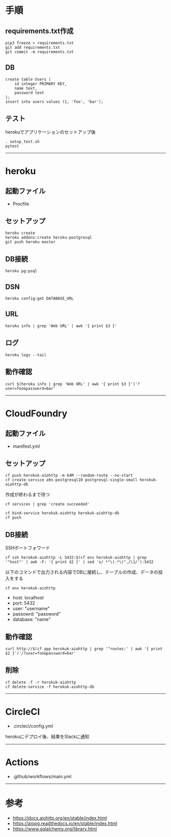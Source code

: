 # 手順
## requirements.txt作成
```
pip3 freeze > requirements.txt
git add requirements.txt
git commit -m requirements.txt
```

## DB
```
create table Users (
	id integer PRIMARY KEY,
	name text,
	password text
);
insert into users values (1, 'foo', 'bar');
```

## テスト
herokuでアプリケーションのセットアップ後
```
. setup_test.sh
pytest
```

***

# heroku

## 起動ファイル
* Procfile

## セットアップ
```
heroku create
heroku addons:create heroku-postgresql
git push heroku master
```

## DB接続
```
heroku pg:psql
```

## DSN
```
heroku config:get DATABASE_URL
```

## URL
```
heroku info | grep 'Web URL' | awk '{ print $3 }'
```

## ログ
```
heroku logs --tail
```

## 動作確認
```
curl $(heroku info | grep 'Web URL' | awk '{ print $3 }')'?user=foo&password=bar'
```

***

# CloudFoundry

## 起動ファイル
* manifest.yml

## セットアップ
```
cf push herokuk-aiohttp -m 64M --random-route --no-start
cf create-service a9s-postgresql10 postgresql-single-small herokuk-aiohttp-db
```

作成が終わるまで待つ
```
cf services | grep 'create succeeded'
```

```
cf bind-service herokuk-aiohttp herokuk-aiohttp-db
cf push
```

## DB接続
SSHポートフォワード
```
cf ssh herokuk-aiohttp -L 5432:$(cf env herokuk-aiohttp | grep '"host"' | awk -F: '{ print $2 }' | sed 's/ *"\(.*\)",/\1/'):5432
```

以下のコマンドで出力される内容でDBに接続し、テーブルの作成、データの投入をする
```
cf env herokuk-aiohttp
```

* host: localhost
* port: 5432
* user: "username"
* passowrd: "password"
* database: "name"

## 動作確認
```
curl http://$(cf app herokuk-aiohttp | grep '^routes:' | awk '{ print $2 }')'/?user=foo&password=bar'
```

## 削除
```
cf delete -f -r herokuk-aiohttp
cf delete-service -f herokuk-aiohttp-db
```

***

# CircleCI
* .circleci/config.yml

herokuにデプロイ後、結果をSlackに通知

***

# Actions
* .github/workflows/main.yml

***

# 参考
* https://docs.aiohttp.org/en/stable/index.html
* https://aiopg.readthedocs.io/en/stable/index.html
* https://www.sqlalchemy.org/library.html
